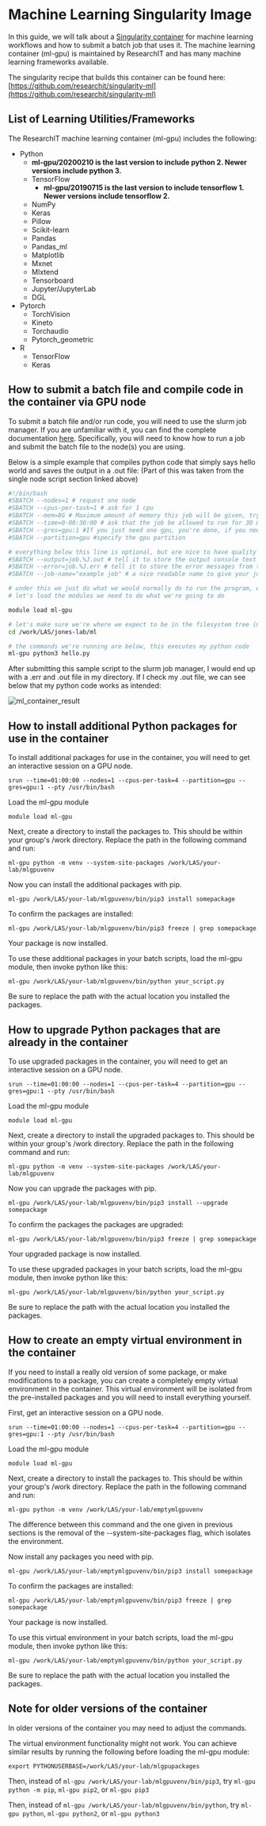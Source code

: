 # Machine Learning Singularity Image

In this guide, we will talk about a [Singularity container](https://researchit.las.iastate.edu/singularity) for machine learning workflows and how to submit a batch job that uses it. The machine learning container (ml-gpu) is maintained by ResearchIT and has many machine learning frameworks available.

The singularity recipe that builds this container can be found here: [https://github.com/researchit/singularity-ml](https://github.com/researchit/singularity-ml)

List of Learning Utilities/Frameworks
-------------------------------------

The ResearchIT machine learning container (ml-gpu) includes the following:

*   Python
    *   **ml-gpu/20200210 is the last version to include python 2. Newer versions include python 3.**
    *   TensorFlow
        *   **ml-gpu/20190715 is the last version to include tensorflow 1. Newer versions include tensorflow 2.**
    *   NumPy
    *   Keras
    *   Pillow
    *   Scikit-learn
    *   Pandas
    *   Pandas_ml
    *   Matplotlib
    *   Mxnet
    *   Mlxtend
    *   Tensorboard
    *   Jupyter/JupyterLab
    *   DGL
*   Pytorch
    *   TorchVision
    *   Kineto
    *   Torchaudio
    *   Pytorch_geometric
*   R
    *   TensorFlow
    *   Keras

How to submit a batch file and compile code in the container via GPU node
-------------------------------------------------------------------------

To submit a batch file and/or run code, you will need to use the slurm job manager. If you are unfamiliar with it, you can find the complete documentation [here](slurm_basics.md). Specifically, you will need to know how to run a job and submit the batch file to the node(s) you are using.

Below is a simple example that compiles python code that simply says hello world and saves the output in a .out file: (Part of this was taken from the single node script section linked above)

```bash
#!/bin/bash
#SBATCH --nodes=1 # request one node
#SBATCH --cpus-per-task=1 # ask for 1 cpu
#SBATCH --mem=8G # Maximum amount of memory this job will be given, try to estimate this to the best of your ability. This asks for 8 GB of ram.
#SBATCH --time=0-00:30:00 # ask that the job be allowed to run for 30 minutes.
#SBATCH --gres=gpu:1 #If you just need one gpu, you're done, if you need more you can change the number
#SBATCH --partition=gpu #specify the gpu partition

# everything below this line is optional, but are nice to have quality of life things
#SBATCH --output=job.%J.out # tell it to store the output console text to a file called job.<assigned job number>.out
#SBATCH --error=job.%J.err # tell it to store the error messages from the program (if it doesn't write them to normal console output) to a file called job.<assigned job muber>.err
#SBATCH --job-name="example job" # a nice readable name to give your job so you know what it is when you see it in the queue, instead of just numbers

# under this we just do what we would normally do to run the program, everything above this line is used by slurm to tell it what your job needs for resources
# let's load the modules we need to do what we're going to do

module load ml-gpu

# let's make sure we're where we expect to be in the filesystem tree (my working directory is specified here)
cd /work/LAS/jones-lab/ml

# the commands we're running are below, this executes my python code
ml-gpu python3 hello.py
```

After submitting this sample script to the slurm job manager, I would end up with a .err and .out file in my directory. If I check my .out file, we can see below that my python code works as intended:

![ml_container_result](img/ml_container_result.png)

How to install additional Python packages for use in the container
------------------------------------------------------------------

To install additional packages for use in the container, you will need to get an interactive session on a GPU node.

```
srun --time=01:00:00 --nodes=1 --cpus-per-task=4 --partition=gpu --gres=gpu:1 --pty /usr/bin/bash
```

Load the ml-gpu module

```
module load ml-gpu
```

Next, create a directory to install the packages to. This should be within your group's /work directory. Replace the path in the following command and run:

```
ml-gpu python -m venv --system-site-packages /work/LAS/your-lab/mlgpuvenv
```

Now you can install the additional packages with pip.

```
ml-gpu /work/LAS/your-lab/mlgpuvenv/bin/pip3 install somepackage
```

To confirm the packages are installed:

```
ml-gpu /work/LAS/your-lab/mlgpuvenv/bin/pip3 freeze | grep somepackage
```

Your package is now installed.

To use these additional packages in your batch scripts, load the ml-gpu module, then invoke python like this:

```
ml-gpu /work/LAS/your-lab/mlgpuvenv/bin/python your_script.py
```

Be sure to replace the path with the actual location you installed the packages.

How to upgrade Python packages that are already in the container
----------------------------------------------------------------

To use upgraded packages in the container, you will need to get an interactive session on a GPU node.

```
srun --time=01:00:00 --nodes=1 --cpus-per-task=4 --partition=gpu --gres=gpu:1 --pty /usr/bin/bash
```

Load the ml-gpu module

```
module load ml-gpu
```

Next, create a directory to install the upgraded packages to. This should be within your group's /work directory. Replace the path in the following command and run:

```
ml-gpu python -m venv --system-site-packages /work/LAS/your-lab/mlgpuvenv
```

Now you can upgrade the packages with pip.

```
ml-gpu /work/LAS/your-lab/mlgpuvenv/bin/pip3 install --upgrade somepackage
```

To confirm the packages the packages are upgraded:

```
ml-gpu /work/LAS/your-lab/mlgpuvenv/bin/pip3 freeze | grep somepackage
```

Your upgraded package is now installed.

To use these upgraded packages in your batch scripts, load the ml-gpu module, then invoke python like this:

```
ml-gpu /work/LAS/your-lab/mlgpuvenv/bin/python your_script.py
```

Be sure to replace the path with the actual location you installed the packages.

How to create an empty virtual environment in the container
-----------------------------------------------------------

If you need to install a really old version of some package, or make modifications to a package, you can create a completely empty virtual environment in the container. This virtual environment will be isolated from the pre-installed packages and you will need to install everything yourself.

First, get an interactive session on a GPU node.

```
srun --time=01:00:00 --nodes=1 --cpus-per-task=4 --partition=gpu --gres=gpu:1 --pty /usr/bin/bash
```

Load the ml-gpu module

```
module load ml-gpu
```

Next, create a directory to install the packages to. This should be within your group's /work directory. Replace the path in the following command and run:

```
ml-gpu python -m venv /work/LAS/your-lab/emptymlgpuvenv
```

The difference between this command and the one given in previous sections is the removal of the --system-site-packages flag, which isolates the environment.

Now install any packages you need with pip.

```
ml-gpu /work/LAS/your-lab/emptymlgpuvenv/bin/pip3 install somepackage
```

To confirm the packages are installed:

```
ml-gpu /work/LAS/your-lab/emptymlgpuvenv/bin/pip3 freeze | grep somepackage
```

Your package is now installed.

To use this virtual environment in your batch scripts, load the ml-gpu module, then invoke python like this:

```
ml-gpu /work/LAS/your-lab/emptymlgpuvenv/bin/python your_script.py
```

Be sure to replace the path with the actual location you installed the packages.

Note for older versions of the container
----------------------------------------

In older versions of the container you may need to adjust the commands.

The virtual environment functionality might not work. You can achieve similar results by running the following before loading the ml-gpu module:

```
export PYTHONUSERBASE=/work/LAS/your-lab/mlgpupackages
```

Then, instead of `ml-gpu /work/LAS/your-lab/mlgpuvenv/bin/pip3`, try `ml-gpu python -m pip`, `ml-gpu pip2`, or `ml-gpu pip3`

Then, instead of `ml-gpu /work/LAS/your-lab/mlgpuvenv/bin/python`, try `ml-gpu python`, `ml-gpu python2`, or `ml-gpu python3`